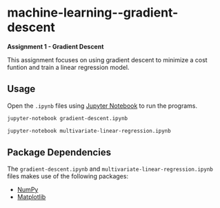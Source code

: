 # machine-learning--gradient-descent

**Assignment 1 - Gradient Descent**

This assignment focuses on using gradient descent to minimize a cost funtion and train a linear regression model.

## Usage

Open the `.ipynb` files using [Jupyter Notebook](https://jupyter.org) to run the programs.

```bash
jupyter-notebook gradient-descent.ipynb
```

```bash
jupyter-notebook multivariate-linear-regression.ipynb
```

## Package Dependencies

The `gradient-descent.ipynb` and `multivariate-linear-regression.ipynb` files makes use of the following packages:

* [NumPy](https://numpy.org)
* [Matplotlib](https://matplotlib.org)

